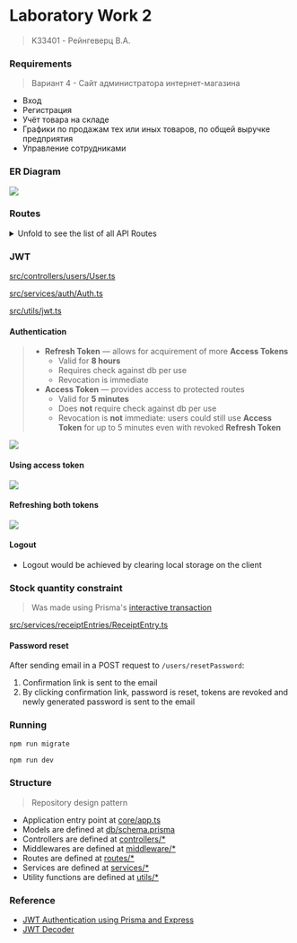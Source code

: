# Laboratory Work 2
> K33401 - Рейнгеверц В.А.

### Requirements
> Вариант 4 - Сайт администратора интернет-магазина

- Вход
- Регистрация
- Учёт товара на складе
- Графики по продажам тех или иных товаров, по общей выручке предприятия
- Управление сотрудниками

### ER Diagram

![](https://i.imgur.com/GBXb3xs.png)


### Routes

<details>
    <summary>Unfold to see the list of all API Routes</summary>

    GET /users
    POST /users

    GET /users/:id
    PATCH /users/:id
    DELETE /users/:id

    POST /users/register

    POST /users/login

    POST /users/refreshToken

    POST /users/me

    POST /users/resetPassword

    GET /users/resetPassword/:id

    GET /products
    POST /products

    GET /products/:id
    PATCH /products/:id
    DELETE /products/:id

    GET /stocks
    POST /stocks

    GET /stocks/:id
    PATCH /stocks/:id
    DELETE /stocks/:id

    GET /warehouses
    POST /warehouses

    GET /warehouses/:id
    PATCH /warehouses/:id
    DELETE /warehouses/:id

    GET /receipts
    POST /receipts

    GET /receipts/:id
    PATCH /receipts/:id
    DELETE /receipts/:id

    GET /receiptEntries
    POST /receiptEntries

    GET /receiptEntries/:id
    PATCH /receiptEntries/:id
    DELETE /receiptEntries/:id

    GET /sales

    GET /sales/category/

    GET /sales/category/:category

    GET /sales/products/:productId
</details>

### JWT 

[src/controllers/users/User.ts](src/controllers/users/User.ts#L81)

[src/services/auth/Auth.ts](src/services/auth/Auth.ts)

[src/utils/jwt.ts](src/utils/jwt.ts)

#### Authentication
> - **Refresh Token** ― allows for acquirement of more **Access Tokens**
>   - Valid for **8 hours** 
>   - Requires check against db per use
>   - Revocation is immediate
> - **Access Token** ― provides access to protected routes
>   - Valid for **5 minutes**
>   - Does **not** require check against db per use
>   - Revocation is **not** immediate: users could still use **Access Token** for up to 5 minutes even with revoked **Refresh Token**


![](https://i.imgur.com/stVMxbO.png)

#### Using access token

![](https://i.imgur.com/bryP2ZC.png)


#### Refreshing both tokens

![](https://i.imgur.com/02YeBgh.png)


#### Logout

- Logout would be achieved by clearing local storage on the client

### Stock quantity constraint
> Was made using Prisma's [interactive transaction](https://stackoverflow.com/a/74292933)
> 

[src/services/receiptEntries/ReceiptEntry.ts](src/services/receiptEntries/ReceiptEntry.ts#L32)


#### Password reset

After sending email in a POST request to `/users/resetPassword`: 

1. Confirmation link is sent to the email
2. By clicking confirmation link, password is reset, tokens are revoked and newly generated password is sent to the email

### Running

```bash
npm run migrate
```

```bash
npm run dev
```


### Structure
> Repository design pattern

- Application entry point at [core/app.ts](./src/core/app.ts)
- Models are defined at [db/schema.prisma](./src/db/schema.prisma)
- Controllers are defined at [controllers/*](./src/controllers/users/User.ts)
- Middlewares are defined at [middleware/*](./src/middleware/isAuthenticated.ts)
- Routes are defined at [routes/*](./src/routes/users/User.ts)
- Services are defined at [services/*](./src/services/users/User.ts)
- Utility functions are defined at [utils/*](./src/utils/jwt.ts)

### Reference

- [JWT Authentication using Prisma and Express](https://dev.to/mihaiandrei97/jwt-authentication-using-prisma-and-express-37nk)
- [JWT Decoder](http://calebb.net/)